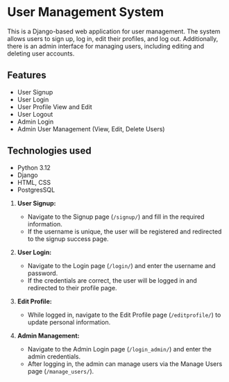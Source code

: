 # User Management System

This is a Django-based web application for user management. The system allows users to sign up, log in, edit their profiles, and log out. Additionally, there is an admin interface for managing users, including editing and deleting user accounts.

## Features

- User Signup
- User Login
- User Profile View and Edit
- User Logout
- Admin Login
- Admin User Management (View, Edit, Delete Users)


## Technologies used
- Python 3.12
- Django
- HTML, CSS
- PostgresSQL

1. **User Signup:**
    - Navigate to the Signup page (`/signup/`) and fill in the required information.
    - If the username is unique, the user will be registered and redirected to the signup success page.

2. **User Login:**
    - Navigate to the Login page (`/login/`) and enter the username and password.
    - If the credentials are correct, the user will be logged in and redirected to their profile page.

3. **Edit Profile:**
    - While logged in, navigate to the Edit Profile page (`/editprofile/`) to update personal information.

4. **Admin Management:**
    - Navigate to the Admin Login page (`/login_admin/`) and enter the admin credentials.
    - After logging in, the admin can manage users via the Manage Users page (`/manage_users/`).
